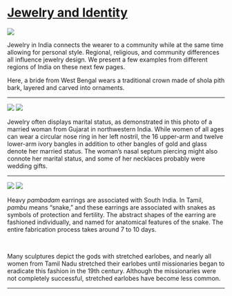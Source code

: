 # [Jewelry and Identity](http://artsmia.github.io/griot/#/stories/576)

![](http://cdn.dx.artsmia.org/thumbs/tn_2014_TDX_MIAArtStories_073.jpg)

Jewelry in India connects the wearer to a community while at the same time allowing for personal style. Regional, religious, and community differences all influence jewelry design. We present a few examples from different regions of India on these next few pages.

Here, a bride from West Bengal wears a traditional crown made of shola pith bark, layered and carved into ornaments.

---

![](http://cdn.dx.artsmia.org/thumbs/tn_2014_TDX_MIAArtStories_074.jpg)
![](http://cdn.dx.artsmia.org/thumbs/tn_2014_TDX_MIAArtStories_096.jpg)

Jewelry often displays marital status, as demonstrated in this photo of a married woman from Gujarat in northwestern India. While women of all ages can wear a circular nose ring in her left nostril, the 16 upper-arm and twelve lower-arm ivory bangles in addition to other bangles of gold and glass denote her married status. The woman’s nasal septum piercing might also connote her marital status, and some of her necklaces probably were wedding gifts.

---

![](http://cdn.dx.artsmia.org/thumbs/tn_2014_TDX_MIAArtStories_088.jpg)
![](http://cdn.dx.artsmia.org/thumbs/tn_mia_SlideScan_001258.jpg)

Heavy *pambadam* earrings are associated with South India. In Tamil, *pambu* means “snake,” and these earrings are associated with snakes as symbols of protection and fertility. The abstract shapes of the earring are fashioned individually, and named for anatomical features of the snake. The entire fabrication process takes around 7 to 10 days.

 

Many sculptures depict the gods with stretched earlobes, and nearly all women from Tamil Nadu stretched their earlobes until missionaries began to eradicate this fashion in the 19th century. Although the missionaries were not completely successful, stretched earlobes have become less common.

---

